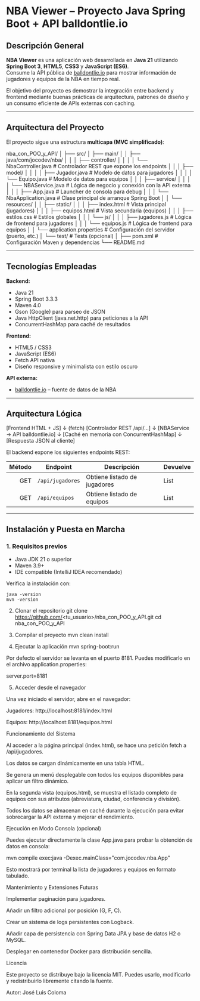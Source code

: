 # NBA Viewer – Proyecto Java Spring Boot + API balldontlie.io

## Descripción General

**NBA Viewer** es una aplicación web desarrollada en **Java 21** utilizando **Spring Boot 3**, **HTML5**, **CSS3** y **JavaScript (ES6)**.  
Consume la API pública de [balldontlie.io](https://www.balldontlie.io) para mostrar información de jugadores y equipos de la NBA en tiempo real.  

El objetivo del proyecto es demostrar la integración entre backend y frontend mediante buenas prácticas de arquitectura, patrones de diseño y un consumo eficiente de APIs externas con caching.

---

## Arquitectura del Proyecto

El proyecto sigue una estructura **multicapa (MVC simplificado)**:


nba_con_POO_y_API/
│
├── src/
│ ├── main/
│ │ ├── java/com/jocodev/nba/
│ │ │ ├── controller/
│ │ │ │ └── NbaController.java # Controlador REST que expone los endpoints
│ │ │ ├── model/
│ │ │ │ ├── Jugador.java # Modelo de datos para jugadores
│ │ │ │ └── Equipo.java # Modelo de datos para equipos
│ │ │ ├── service/
│ │ │ │ └── NBAService.java # Lógica de negocio y conexión con la API externa
│ │ │ ├── App.java # Launcher de consola para debug
│ │ │ └── NbaApplication.java # Clase principal de arranque Spring Boot
│ │ └── resources/
│ │ ├── static/
│ │ │ ├── index.html # Vista principal (jugadores)
│ │ │ ├── equipos.html # Vista secundaria (equipos)
│ │ │ ├── estilos.css # Estilos globales
│ │ │ └── js/
│ │ │ ├── jugadores.js # Lógica de frontend para jugadores
│ │ │ └── equipos.js # Lógica de frontend para equipos
│ │ └── application.properties # Configuración del servidor (puerto, etc.)
│ └── test/ # Tests (opcional)
│
├── pom.xml # Configuración Maven y dependencias
└── README.md

---

## Tecnologías Empleadas

**Backend:**
- Java 21
- Spring Boot 3.3.3
- Maven 4.0
- Gson (Google) para parseo de JSON
- Java HttpClient (java.net.http) para peticiones a la API
- ConcurrentHashMap para caché de resultados

**Frontend:**
- HTML5 / CSS3
- JavaScript (ES6)
- Fetch API nativa
- Diseño responsive y minimalista con estilo oscuro

**API externa:**
- [balldontlie.io](https://www.balldontlie.io) – fuente de datos de la NBA

---

## Arquitectura Lógica

[Frontend HTML + JS]
          ↓ (fetch)
[Controlador REST /api/...]
          ↓
[NBAService → API balldontlie.io]
          ↓
[Caché en memoria con ConcurrentHashMap]
          ↓
[Respuesta JSON al cliente]


El backend expone los siguientes endpoints REST:

| Método  | Endpoint          | Descripción                    | Devuelve           |
|--------:|-------------------|--------------------------------|--------------------|
| GET     | `/api/jugadores`  | Obtiene listado de jugadores   | List<Jugador>      |
| GET     | `/api/equipos`    | Obtiene listado de equipos     | List<Equipo>       |

---

## Instalación y Puesta en Marcha

### 1. Requisitos previos

- Java JDK 21 o superior
- Maven 3.9+
- IDE compatible (IntelliJ IDEA recomendado)

Verifica la instalación con:

```
java -version
mvn -version
```

2. Clonar el repositorio
git clone https://github.com/<tu_usuario>/nba_con_POO_y_API.git
cd nba_con_POO_y_API

3. Compilar el proyecto
mvn clean install

4. Ejecutar la aplicación
mvn spring-boot:run


Por defecto el servidor se levanta en el puerto 8181.
Puedes modificarlo en el archivo application.properties:

server.port=8181

5. Acceder desde el navegador

Una vez iniciado el servidor, abre en el navegador:

Jugadores: http://localhost:8181/index.html

Equipos: http://localhost:8181/equipos.html

Funcionamiento del Sistema

Al acceder a la página principal (index.html), se hace una petición fetch a /api/jugadores.

Los datos se cargan dinámicamente en una tabla HTML.

Se genera un menú desplegable con todos los equipos disponibles para aplicar un filtro dinámico.

En la segunda vista (equipos.html), se muestra el listado completo de equipos con sus atributos (abreviatura, ciudad, conferencia y división).

Todos los datos se almacenan en caché durante la ejecución para evitar sobrecargar la API externa y mejorar el rendimiento.

Ejecución en Modo Consola (opcional)

Puedes ejecutar directamente la clase App.java para probar la obtención de datos en consola:

mvn compile exec:java -Dexec.mainClass="com.jocodev.nba.App"


Esto mostrará por terminal la lista de jugadores y equipos en formato tabulado.

Mantenimiento y Extensiones Futuras

Implementar paginación para jugadores.

Añadir un filtro adicional por posición (G, F, C).

Crear un sistema de logs persistentes con Logback.

Añadir capa de persistencia con Spring Data JPA y base de datos H2 o MySQL.

Desplegar en contenedor Docker para distribución sencilla.

Licencia

Este proyecto se distribuye bajo la licencia MIT.
Puedes usarlo, modificarlo y redistribuirlo libremente citando la fuente.

Autor: José Luis Coloma
